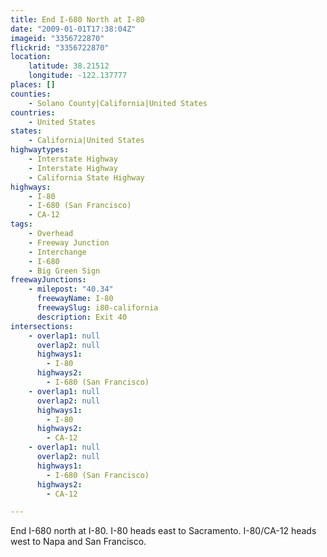 ```yaml
---
title: End I-680 North at I-80
date: "2009-01-01T17:38:04Z"
imageid: "3356722870"
flickrid: "3356722870"
location:
    latitude: 38.21512
    longitude: -122.137777
places: []
counties:
    - Solano County|California|United States
countries:
    - United States
states:
    - California|United States
highwaytypes:
    - Interstate Highway
    - Interstate Highway
    - California State Highway
highways:
    - I-80
    - I-680 (San Francisco)
    - CA-12
tags:
    - Overhead
    - Freeway Junction
    - Interchange
    - I-680
    - Big Green Sign
freewayJunctions:
    - milepost: "40.34"
      freewayName: I-80
      freewaySlug: i80-california
      description: Exit 40
intersections:
    - overlap1: null
      overlap2: null
      highways1:
        - I-80
      highways2:
        - I-680 (San Francisco)
    - overlap1: null
      overlap2: null
      highways1:
        - I-80
      highways2:
        - CA-12
    - overlap1: null
      overlap2: null
      highways1:
        - I-680 (San Francisco)
      highways2:
        - CA-12

---
```

End I-680 north at I-80. I-80 heads east to Sacramento. I-80/CA-12 heads west to Napa and San Francisco.